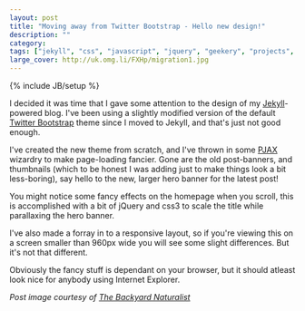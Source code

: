 ```yaml
---
layout: post
title: "Moving away from Twitter Bootstrap - Hello new design!"
description: ""
category: 
tags: ["jekyll", "css", "javascript", "jquery", "geekery", "projects", "software", "blog"]
large_cover: http://uk.omg.li/FXHp/migration1.jpg
---
```

{% include JB/setup %}

I decided it was time that I gave some attention to the design of my [Jekyll](http://jekyllbootstrap.com)-powered blog. I've been using a slightly modified version of the default [Twitter Bootstrap](twitter.github.com/bootstrap) theme since I moved to Jekyll, and that's just not good enough.

I've created the new theme from scratch, and I've thrown in some [PJAX](http://pjax.heroku.com/) wizardry to make page-loading fancier. Gone are the old post-banners, and thumbnails (which to be honest I was adding just to make things look a bit less-boring), say hello to the new, larger hero banner for the latest post!

You might notice some fancy effects on the homepage when you scroll, this is accomplished with a bit of jQuery and css3 to scale the title while parallaxing the hero banner.

I've also made a forray in to a responsive layout, so if you're viewing this on a screen smaller than 960px wide you will see some slight differences. But it's not that different.

Obviously the fancy stuff is dependant on your browser, but it should atleast look nice for anybody using Internet Explorer.

<cite>Post image courtesy of <a href="http://backyardnaturalist.ca/?page_id=702">The Backyard Naturalist</a></cite>